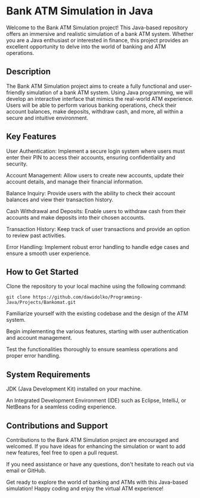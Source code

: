 # Bank ATM Simulation in Java

Welcome to the Bank ATM Simulation project! This Java-based repository offers an immersive and realistic simulation of a bank ATM system. Whether you are a Java enthusiast or interested in finance, this project provides an excellent opportunity to delve into the world of banking and ATM operations.

## Description
The Bank ATM Simulation project aims to create a fully functional and user-friendly simulation of a bank ATM system. Using Java programming, we will develop an interactive interface that mimics the real-world ATM experience. Users will be able to perform various banking operations, check their account balances, make deposits, withdraw cash, and more, all within a secure and intuitive environment.

## Key Features
User Authentication: Implement a secure login system where users must enter their PIN to access their accounts, ensuring confidentiality and security.

Account Management: Allow users to create new accounts, update their account details, and manage their financial information.

Balance Inquiry: Provide users with the ability to check their account balances and view their transaction history.

Cash Withdrawal and Deposits: Enable users to withdraw cash from their accounts and make deposits into their chosen accounts.

Transaction History: Keep track of user transactions and provide an option to review past activities.

Error Handling: Implement robust error handling to handle edge cases and ensure a smooth user experience.

## How to Get Started
Clone the repository to your local machine using the following command:
```
git clone https://github.com/dawidolko/Programming-Java/Projects/Bankomat.git
```
Familiarize yourself with the existing codebase and the design of the ATM system.

Begin implementing the various features, starting with user authentication and account management.

Test the functionalities thoroughly to ensure seamless operations and proper error handling.

## System Requirements
JDK (Java Development Kit) installed on your machine.

An Integrated Development Environment (IDE) such as Eclipse, IntelliJ, or NetBeans for a seamless coding experience.

## Contributions and Support
Contributions to the Bank ATM Simulation project are encouraged and welcomed. If you have ideas for enhancing the simulation or want to add new features, feel free to open a pull request.

If you need assistance or have any questions, don't hesitate to reach out via email or GitHub.

Get ready to explore the world of banking and ATMs with this Java-based simulation! Happy coding and enjoy the virtual ATM experience!
